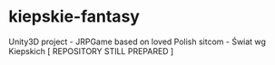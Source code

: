 # kiepskie-fantasy
Unity3D project - JRPGame based on loved Polish sitcom - Świat wg Kiepskich [ REPOSITORY STILL PREPARED ]
